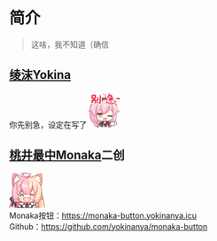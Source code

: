 # 简介
> 这啥，我不知道（确信

## [绫沫Yokina](https://space.bilibili.com/30231981)
你先别急，设定在写了<img src="/Image/别急.png" alt="你先别急" width="64" height="64">

## [桃井最中Monaka](https://space.bilibili.com/692437895)二创
<img src="/Image/嘻嘻.png" alt="嘻嘻" width="64" height="64"><br/>
Monaka按钮：<https://monaka-button.yokinanya.icu> <br/>
Github：<https://github.com/yokinanya/monaka-button>
